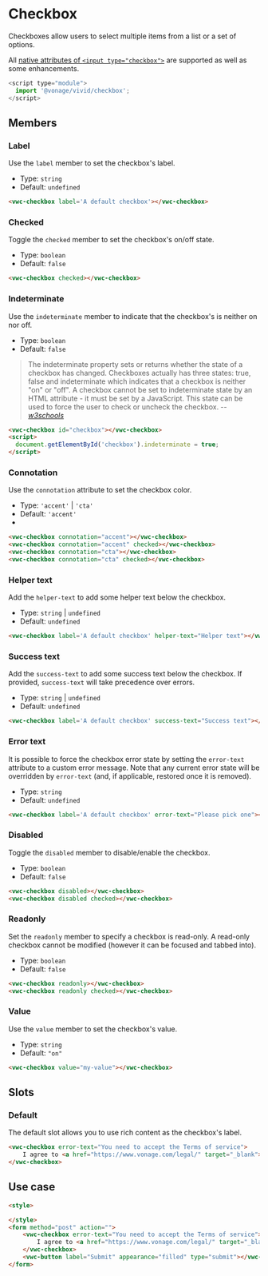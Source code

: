 # Checkbox

Checkboxes allow users to select multiple items from a list or a set of options.

All [native attributes of `<input type="checkbox">`](https://developer.mozilla.org/en-US/docs/Web/HTML/Element/input/checkbox) are supported as well as some enhancements.

```js
<script type="module">
  import '@vonage/vivid/checkbox';
</script>
```

## Members

### Label

Use the `label` member to set the checkbox's label.

- Type: `string`
- Default: `undefined`

```html preview
<vwc-checkbox label='A default checkbox'></vwc-checkbox>
```

### Checked

Toggle the `checked` member to set the checkbox's on/off state.

- Type: `boolean`
- Default: `false`

```html preview
<vwc-checkbox checked></vwc-checkbox>
```

### Indeterminate

Use the `indeterminate` member to indicate that the checkbox's is neither on nor off.

- Type: `boolean`
- Default: `false`

> The indeterminate property sets or returns whether the state of a checkbox has changed.
> Checkboxes actually has three states: true, false and indeterminate which indicates that a checkbox is neither "on" or "off".
> A checkbox cannot be set to indeterminate state by an HTML attribute - it must be set by a JavaScript.
> This state can be used to force the user to check or uncheck the checkbox.
> -- <cite>[w3schools][1]</cite>

[1]: https://www.w3schools.com/jsref/prop_checkbox_indeterminate.asp

```html preview
<vwc-checkbox id="checkbox"></vwc-checkbox>
<script>
  document.getElementById('checkbox').indeterminate = true;
</script>
```

### Connotation
Use the `connotation` attribute to set the checkbox color.

- Type: `'accent'` | `'cta'`
- Default: `'accent'`
- 
```html preview
<vwc-checkbox connotation="accent"></vwc-checkbox>
<vwc-checkbox connotation="accent" checked></vwc-checkbox>
<vwc-checkbox connotation="cta"></vwc-checkbox>
<vwc-checkbox connotation="cta" checked></vwc-checkbox>
```

### Helper text

Add the `helper-text` to add some helper text below the checkbox.

- Type: `string` | `undefined`
- Default: `undefined`

```html preview
<vwc-checkbox label='A default checkbox' helper-text="Helper text"></vwc-checkbox>
```

### Success text

Add the `success-text` to add some success text below the checkbox.
If provided, `success-text` will take precedence over errors.

- Type: `string` | `undefined`
- Default: `undefined`

```html preview
<vwc-checkbox label='A default checkbox' success-text="Success text"></vwc-checkbox>
```


### Error text

It is possible to force the checkbox error state by setting the `error-text` attribute to a custom error message.
Note that any current error state will be overridden by `error-text` (and, if applicable, restored once it is removed).

- Type: `string`
- Default: `undefined`


```html preview
<vwc-checkbox label='A default checkbox' error-text="Please pick one"></vwc-checkbox>
```

### Disabled

Toggle the `disabled` member to disable/enable the checkbox.

- Type: `boolean`
- Default: `false`

```html preview
<vwc-checkbox disabled></vwc-checkbox>
<vwc-checkbox disabled checked></vwc-checkbox>
```

### Readonly

Set the `readonly` member to specify a checkbox is read-only.
A read-only checkbox cannot be modified (however it can be focused and tabbed into).

- Type: `boolean`
- Default: `false`

```html preview
<vwc-checkbox readonly></vwc-checkbox>
<vwc-checkbox readonly checked></vwc-checkbox>
```

### Value

Use the `value` member to set the checkbox's value.

- Type: `string`
- Default: `"on"`

```html preview
<vwc-checkbox value="my-value"></vwc-checkbox>
```

## Slots

### Default

The default slot allows you to use rich content as the checkbox's label.

```html preview
<vwc-checkbox error-text="You need to accept the Terms of service">
	I agree to <a href="https://www.vonage.com/legal/" target="_blank">Vonage Terms of Service</a>
</vwc-checkbox>
```

## Use case
```html preview blocks
<style>

</style>
<form method="post" action="">
	<vwc-checkbox error-text="You need to accept the Terms of service">
		I agree to <a href="https://www.vonage.com/legal/" target="_blank">Vonage Terms of Service</a>
	</vwc-checkbox>
	<vwc-button label="Submit" appearance="filled" type="submit"></vwc-button>
</form>
```
